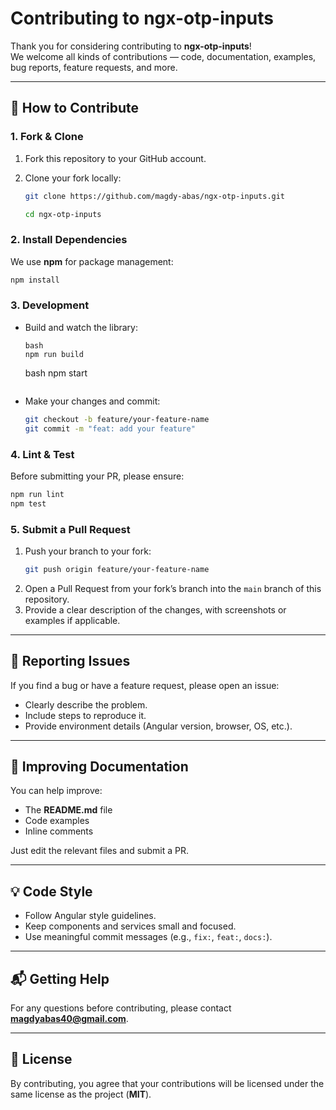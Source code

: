 # Contributing to ngx-otp-inputs

Thank you for considering contributing to **ngx-otp-inputs**!  
We welcome all kinds of contributions — code, documentation, examples, bug reports, feature requests, and more.

---

## 📌 How to Contribute

### 1. Fork & Clone

1. Fork this repository to your GitHub account.
2. Clone your fork locally:

   ```bash
   git clone https://github.com/magdy-abas/ngx-otp-inputs.git

   cd ngx-otp-inputs
   ```

### 2. Install Dependencies

We use **npm** for package management:

```bash
npm install
```

### 3. Development

- Build and watch the library:

  ```
  bash
  npm run build
  ```

  bash
  npm start

  ```

  ```

- Make your changes and commit:
  ```bash
  git checkout -b feature/your-feature-name
  git commit -m "feat: add your feature"
  ```

### 4. Lint & Test

Before submitting your PR, please ensure:

```bash
npm run lint
npm test
```

### 5. Submit a Pull Request

1. Push your branch to your fork:
   ```bash
   git push origin feature/your-feature-name
   ```
2. Open a Pull Request from your fork’s branch into the `main` branch of this repository.
3. Provide a clear description of the changes, with screenshots or examples if applicable.

---

## 🐛 Reporting Issues

If you find a bug or have a feature request, please open an issue:

- Clearly describe the problem.
- Include steps to reproduce it.
- Provide environment details (Angular version, browser, OS, etc.).

---

## 📖 Improving Documentation

You can help improve:

- The **README.md** file
- Code examples
- Inline comments

Just edit the relevant files and submit a PR.

---

## 💡 Code Style

- Follow Angular style guidelines.
- Keep components and services small and focused.
- Use meaningful commit messages (e.g., `fix:`, `feat:`, `docs:`).

---

## 📬 Getting Help

For any questions before contributing, please contact **magdyabas40@gmail.com**.

---

## 📜 License

By contributing, you agree that your contributions will be licensed under the same license as the project (**MIT**).
